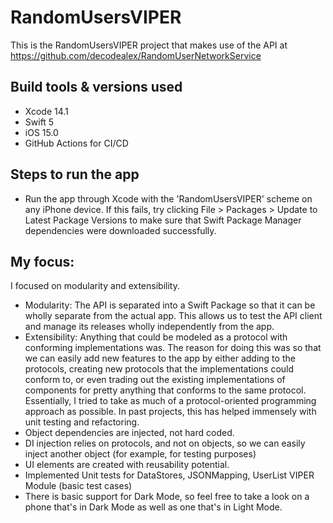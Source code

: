 # RandomUsersVIPER
This is the RandomUsersVIPER project that makes use of the API at https://github.com/decodealex/RandomUserNetworkService

## Build tools & versions used
- Xcode 14.1
- Swift 5
- iOS 15.0
- GitHub Actions for CI/CD

## Steps to run the app
- Run the app through Xcode with the 'RandomUsersVIPER' scheme on any iPhone device.   If this fails, try clicking File > Packages > Update to Latest Package Versions to make sure that Swift Package Manager dependencies were downloaded successfully.

## My focus:
I focused on modularity and extensibility.
- Modularity: The API is separated into a Swift Package so that it can be wholly separate from the actual app.  This allows us to test the API client and manage its releases wholly independently from the app.
- Extensibility: Anything that could be modeled as a protocol with conforming implementations was.  The reason for doing this was so that we can easily add new features to the app by either adding to the protocols, creating new protocols that the implementations could conform to, or even trading out the existing implementations of components for pretty anything that conforms to the same protocol.  Essentially, I tried to take as much of a protocol-oriented programming approach as possible.  In past projects, this has helped immensely with unit testing and refactoring.
- Object dependencies are injected, not hard coded. 
- DI injection relies on protocols, and not on objects, so we can easily inject another object (for example, for testing purposes)
- UI elements are created with reusability potential. 
- Implemented Unit tests for DataStores, JSONMapping, UserList VIPER Module (basic test cases)  
- There is basic support for Dark Mode, so feel free to take a look on a phone that's in Dark Mode as well as one that's in Light Mode.